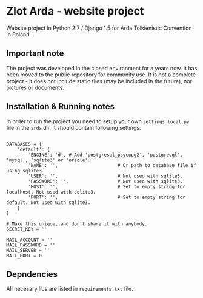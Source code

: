 # Zlot Arda - website project

Website project in Python 2.7 / Django 1.5 for Arda Tolkienistic Convention in Poland.

## Important note
The project was developed in the closed environment for a years now. It has been moved to the public repository for community use. It is not a complete project - it does not include static files (may be included in the future), nor pictures or documents.

## Installation & Running notes
In order to run the project you need to setup your own `settings_local.py` file in the `arda` dir. It should contain following settings:

```

DATABASES = {
    'default': {
        'ENGINE': 'd', # Add 'postgresql_psycopg2', 'postgresql', 'mysql', 'sqlite3' or 'oracle'.
        'NAME': '',                      # Or path to database file if using sqlite3.
        'USER': '',                      # Not used with sqlite3.
        'PASSWORD': '',                  # Not used with sqlite3.
        'HOST': '',                      # Set to empty string for localhost. Not used with sqlite3.
        'PORT': '',                      # Set to empty string for default. Not used with sqlite3.
    }
}

# Make this unique, and don't share it with anybody.
SECRET_KEY = ''

MAIL_ACCOUNT = ''
MAIL_PASSWORD = ''
MAIL_SERVER = ''
MAIL_PORT = 0

```

## Depndencies

All necesary libs are listed in `requirements.txt` file.
